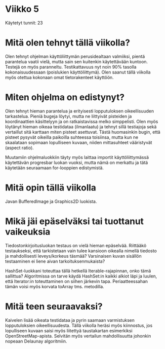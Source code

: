 # Viikko 5

Käytetyt tunnit: 23

# Mitä olen tehnyt tällä viikolla?

Olen tehnyt ohjelman käyttöliittymän perusidealtaan valmiiksi, pientä parantelua vaatii vielä, mutta sain sen kuitenkin käytettävään kuntoon. Testejä on myös paranneltu. Testikattavuus nyt noin 90% tasolla kokonaisuudessaan (poislukien käyttöliittymä). Olen saanut tällä viikolla myös otettua kokonaan omat tietorakenteet käyttöön.

# Miten ohjelma on edistynyt?

Olen tehnyt hieman parantelua ja erityisesti lopputuloksen oikeellisuuden tarkastelua. Pieniä bugeja löytyi, mutta ne liittyivät pisteiden ja koordinaattien käsittelyyn ja on ratkaistavissa melko simppelisti. Olen myös löytänyt hieman oikeaa testidataa (ilmanlaatu) ja tehnyt sillä testiajoja sekä vertaillut sitä karttaan miten pisteet asettuvat. Tästä huomasinkin bugin, että pisteet pysyvät oikeilla paikoilla suhteessa toisiinsa, mutta kun ne skaalataan sopimaan lopulliseen kuvaan, niiden mittasuhteet vääristyvät (aspect ratio). 

Muutamiin ohjelmaluokkiin täyty myös laittaa importit käyttöliittymässä käytettävän progresbar luokan vuoksi, mutta nämä on merkattu ja tätä käytetään seuraamaan for-looppien edistymistä.

# Mitä opin tällä viikolla

Javan BufferedImage ja Graphics2D luokista.

# Mikä jäi epäselväksi tai tuottanut vaikeuksia

Tiedostonkirjoitusluokan testaus on vielä hieman epäselvää. Riittääkö testaukseksi, että tarkistetaan vain tulee kansioon oikealla nimellä tiedosto ja mahdollisesti leveys/korkeus täsmää? Varsinaisen kuvan sisällön testaaminen ei liene aivan tarkoituksenmukaista? 

HashSet-luokkani toteuttaa tällä hetkellä Iterable-rajapinnan, onko tämä sallittua? Algoritmissa on tarve käydä HashSet:in kaikki alkiot läpi ja luulen, että Iterator:in toteuttaminen on siihen järkevin tapa. Periaatteessahan tämän voisi myös korvata toArray tms. metodilla.

# Mitä teen seuraavaksi?

Kaivelen lisää oikeata testidataa ja pyrin saamaan varmistuksen lopputuloksien oikeellisuudesta. Tällä viikolla heräsi myös kiinnostus, jos lopulliseen kuvaan saisi myös liitettyä taustakartan esimerkiksi OpenStreetMap-apista. Selvitän myös vertailun mahdollisuutta johonkin nopeaan Delaunay algoritmiin. 